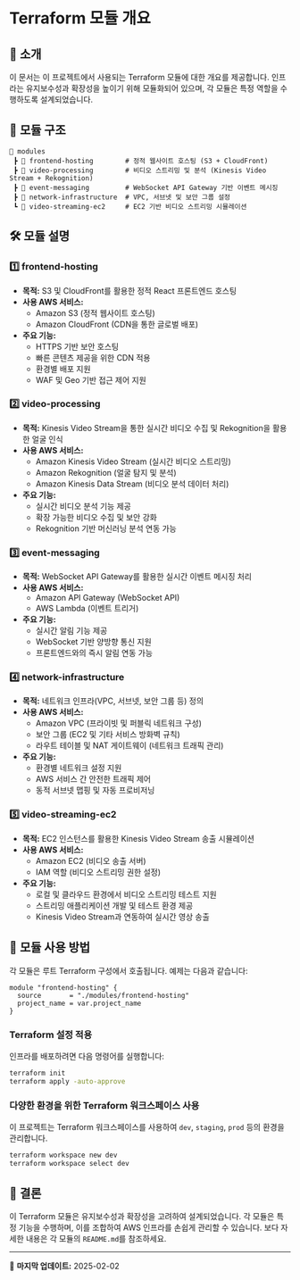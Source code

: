 # Terraform 모듈 개요

## 📌 소개

이 문서는 이 프로젝트에서 사용되는 Terraform 모듈에 대한 개요를 제공합니다. 인프라는 유지보수성과 확장성을 높이기 위해 모듈화되어 있으며, 각 모듈은 특정 역할을 수행하도록 설계되었습니다.

## 📂 모듈 구조

```
📂 modules
 ┣ 📂 frontend-hosting        # 정적 웹사이트 호스팅 (S3 + CloudFront)
 ┣ 📂 video-processing        # 비디오 스트리밍 및 분석 (Kinesis Video Stream + Rekognition)
 ┣ 📂 event-messaging         # WebSocket API Gateway 기반 이벤트 메시징
 ┣ 📂 network-infrastructure  # VPC, 서브넷 및 보안 그룹 설정
 ┗ 📂 video-streaming-ec2     # EC2 기반 비디오 스트리밍 시뮬레이션
```

## 🛠 모듈 설명

### 1️⃣ **frontend-hosting**

- **목적:** S3 및 CloudFront를 활용한 정적 React 프론트엔드 호스팅
- **사용 AWS 서비스:**
  - Amazon S3 (정적 웹사이트 호스팅)
  - Amazon CloudFront (CDN을 통한 글로벌 배포)
- **주요 기능:**
  - HTTPS 기반 보안 호스팅
  - 빠른 콘텐츠 제공을 위한 CDN 적용
  - 환경별 배포 지원
  - WAF 및 Geo 기반 접근 제어 지원

### 2️⃣ **video-processing**

- **목적:** Kinesis Video Stream을 통한 실시간 비디오 수집 및 Rekognition을 활용한 얼굴 인식
- **사용 AWS 서비스:**
  - Amazon Kinesis Video Stream (실시간 비디오 스트리밍)
  - Amazon Rekognition (얼굴 탐지 및 분석)
  - Amazon Kinesis Data Stream (비디오 분석 데이터 처리)
- **주요 기능:**
  - 실시간 비디오 분석 기능 제공
  - 확장 가능한 비디오 수집 및 보안 강화
  - Rekognition 기반 머신러닝 분석 연동 가능

### 3️⃣ **event-messaging**

- **목적:** WebSocket API Gateway를 활용한 실시간 이벤트 메시징 처리
- **사용 AWS 서비스:**
  - Amazon API Gateway (WebSocket API)
  - AWS Lambda (이벤트 트리거)
- **주요 기능:**
  - 실시간 알림 기능 제공
  - WebSocket 기반 양방향 통신 지원
  - 프론트엔드와의 즉시 알림 연동 가능

### 4️⃣ **network-infrastructure**

- **목적:** 네트워크 인프라(VPC, 서브넷, 보안 그룹 등) 정의
- **사용 AWS 서비스:**
  - Amazon VPC (프라이빗 및 퍼블릭 네트워크 구성)
  - 보안 그룹 (EC2 및 기타 서비스 방화벽 규칙)
  - 라우트 테이블 및 NAT 게이트웨이 (네트워크 트래픽 관리)
- **주요 기능:**
  - 환경별 네트워크 설정 지원
  - AWS 서비스 간 안전한 트래픽 제어
  - 동적 서브넷 맵핑 및 자동 프로비저닝

### 5️⃣ **video-streaming-ec2**

- **목적:** EC2 인스턴스를 활용한 Kinesis Video Stream 송출 시뮬레이션
- **사용 AWS 서비스:**
  - Amazon EC2 (비디오 송출 서버)
  - IAM 역할 (비디오 스트리밍 권한 설정)
- **주요 기능:**
  - 로컬 및 클라우드 환경에서 비디오 스트리밍 테스트 지원
  - 스트리밍 애플리케이션 개발 및 테스트 환경 제공
  - Kinesis Video Stream과 연동하여 실시간 영상 송출

## 🔧 모듈 사용 방법

각 모듈은 루트 Terraform 구성에서 호출됩니다. 예제는 다음과 같습니다:

```hcl
module "frontend-hosting" {
  source       = "./modules/frontend-hosting"
  project_name = var.project_name
}
```

### **Terraform 설정 적용**

인프라를 배포하려면 다음 명령어를 실행합니다:

```sh
terraform init
terraform apply -auto-approve
```

### **다양한 환경을 위한 Terraform 워크스페이스 사용**

이 프로젝트는 Terraform 워크스페이스를 사용하여 `dev`, `staging`, `prod` 등의 환경을 관리합니다.

```sh
terraform workspace new dev
terraform workspace select dev
```

## 📌 결론

이 Terraform 모듈은 유지보수성과 확장성을 고려하여 설계되었습니다. 각 모듈은 특정 기능을 수행하며, 이를 조합하여 AWS 인프라를 손쉽게 관리할 수 있습니다. 보다 자세한 내용은 각 모듈의 `README.md`를 참조하세요.

---

🔹 **마지막 업데이트:** 2025-02-02
